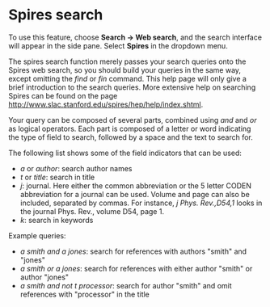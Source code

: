 Spires search
=============

To use this feature, choose **Search -&gt; Web search**, and the search interface will appear in the side pane. Select **Spires** in the dropdown menu.

The spires search function merely passes your search queries onto the Spires web search, so you should build your queries in the same way, except omitting the *find* or *fin* command. This help page will only give a brief introduction to the search queries. More extensive help on searching Spires can be found on the page http://www.slac.stanford.edu/spires/hep/help/index.shtml.

Your query can be composed of several parts, combined using *and* and *or* as logical operators. Each part is composed of a letter or word indicating the type of field to search, followed by a space and the text to search for.

The following list shows some of the field indicators that can be used:

-   *a* or *author*: search author names
-   *t* or *title*: search in title
-   *j*: journal. Here either the common abbreviation or the 5 letter CODEN abbreviation for a journal can be used. Volume and page can also be included, separated by commas. For instance, *j Phys. Rev.,D54,1* looks in the journal Phys. Rev., volume D54, page 1.
-   *k*: search in keywords

Example queries:

-   *a smith and a jones*: search for references with authors "smith" and "jones"
-   *a smith or a jones*: search for references with either author "smith" or author "jones"
-   *a smith and not t processor*: search for author "smith" and omit references with "processor" in the title

